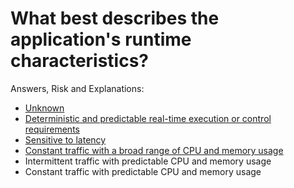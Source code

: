 # What best describes the application's runtime characteristics?

Answers, Risk and Explanations:

* [Unknown](./04-app-observability/appobsq04/exp01.md)<div class="risk-box unknown"></div>
* [Deterministic and predictable real-time execution or control requirements](./04-app-observability/appobsq04/exp02.md)<div class="risk-box high"></div>
* [Sensitive to latency](./04-app-observability/appobsq04/exp02.md)<div class="risk-box medium"></div>
* [Constant traffic with a broad range of CPU and memory usage](./04-app-observability/appobsq04/exp02.md)<div class="risk-box medium"></div>
* Intermittent traffic with predictable CPU and memory usage<div class="risk-box low"></div>
* Constant traffic with predictable CPU and memory usage<div class="risk-box low"></div>
